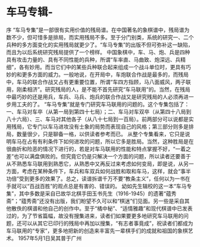 # 车马专辑-

序
      “车马专集”是一部很有实用价值的残局谱。在中国著名的象棋谱中，残局谱为数不少，但可惜多是排局，而实用残局不多。至于分门别类，系统的研究一、二个兵种的多方面变化的实用残局就更少了。“车马专集”的出版不但可弥补这一缺陷，而且为以后系统研究残局提供了一个榜样。
    中国象棋中，车、马、炮、兵是四种具有攻击力量的、具有不同性能的兵种，所谓“车率直、马曲致、炮深远、兵精细”，各有妙用。而当它们中的某些兵种联合起来组成一个战斗单位时，更具有巧妙的和更多方面的威力。一般地说，在开局中，车炮联合作战是最多的，而残局中，车马的联合作战又占有更重要位置，所谓“车四方指顾，马八面威风，两子联用，刚柔相济”。研究残局的人，是不能不首先研究“车马联用”的。当然，在残局中最巧妙的还是用兵，车兵、马兵、炮兵的联合作战又是研究残局的人必须再进一步用工夫的了。
    “车马专集”就是专门研究车马联用的问题的。这个专集包括了：一、车马对车卒（从第一局到第四十七局）；二、车马对车双卒（从第四十八局到八十六局）、三、车马对其他各子（从八十七局到一百局）。前两部分可以说都是实用残局，它专门以车马进攻没有士象的局势而表现自己的风格；第三部分则多是排局，数量很少，只是聊备一格，以供读者参考而已。
    从整个专集看来，它只是说明车马在占有有利条件下如何进攻的问题，所以它多是胜局。当然，这种胜局是在很曲折和险恶的情况下进行的，若是对车马联用的性能和特点掌握不好，“一着之差”也可以满盘俱败的。但究竟它仍是只解决一个方面的问题，所以读者还要善于从不熟悉车马联用到熟悉它，从熟悉中又再反过来考虑如何变局，即是说，从另一方面，考虑在某种条件下，车兵和车双兵如何战胜和取和车马，这样，就会“事半功倍”受到更多的效果了。总之，读谱拆谱千万不要“教条主义”，任何以为一书在手就可以“百战百胜”的观点总是有害的、错误的。
    幼如先生辑校的这一本“车马专集”，其中多数是采自已故华北棋手田玉书先生（1916-1945）的遗著“蕴秀斋”；“蕴秀斋”还没有出版，我们盼望不久可以和“棋迷”们见面。另一些是采自其他散佚的棋谱和他自己的创作中。至于“橘中秘”、“适情雅趣”和现代棋谱中已发表过的，为了节省篇幅，故没有搜集进来，读者们如果要更多地研究车马联用的问题，还可以从其它已印行的残局中再加以搜集，“有志者事竟成”，祝读者们都成为车马联用的“专家”，更多地把新的创造来丰富先一辈棋手们的成就和祖国的象棋艺术。
                            1957年5月1日吴其普于广州